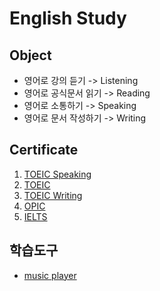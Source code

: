 # English Study

## Object
- 영어로 강의 듣기 -> Listening
- 영어로 공식문서 읽기 -> Reading
- 영어로 소통하기 -> Speaking
- 영어로 문서 작성하기 -> Writing

## Certificate
1) [TOEIC Speaking](./01_toeic_speaking/README.md)
2) [TOEIC](./02_toeic/README.md)
3) [TOEIC Writing](./03_toeic_writing/README.md)
4) [OPIC](04_opic/README.md)
5) [IELTS](05_ielts/README.md)

## 학습도구
- [music player](./02_toeic/music_player/)
